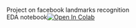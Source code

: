 Project on facebook landmarks recognition   
EDA notebook[![Open In Colab](https://colab.research.google.com/assets/colab-badge.svg)](https://colab.research.google.com/github/mykolesiko/cv_projects/blob/master/face_landmarks_recognition/face_landmarks_eda_notebook.ipynb)
